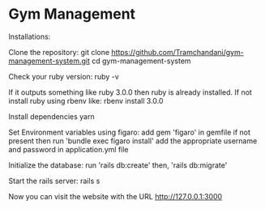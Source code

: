 # Gym Management

Installations:

Clone the repository:
  git clone https://github.com/Tramchandani/gym-management-system.git
  cd gym-management-system

Check your ruby version:
  ruby -v

  If it outputs something like ruby 3.0.0 then ruby is already installed. If not install ruby using rbenv like:
    rbenv install 3.0.0

Install dependencies
  yarn

Set Environment variables using figaro:
  add gem 'figaro' in gemfile if not present
  then run 'bundle exec figaro install'
  add the appropriate username and password in application.yml file

Initialize the database:
  run 'rails db:create'
  then, 'rails db:migrate'

Start the rails server:
  rails s

Now you can visit the website with the URL http://127.0.0.1:3000

